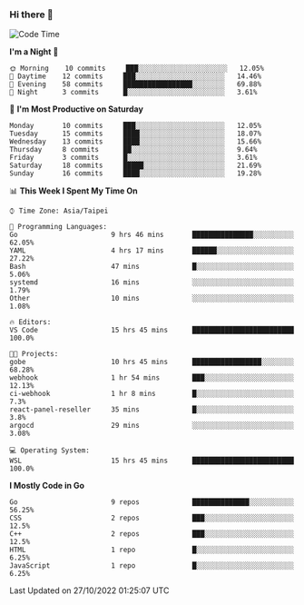 ### Hi there 👋

<!--START_SECTION:waka-->
![Code Time](http://img.shields.io/badge/Code%20Time-546%20hrs%2021%20mins-blue)

**I'm a Night 🦉** 

```text
🌞 Morning    10 commits     ███░░░░░░░░░░░░░░░░░░░░░░   12.05% 
🌆 Daytime    12 commits     ███░░░░░░░░░░░░░░░░░░░░░░   14.46% 
🌃 Evening    58 commits     █████████████████░░░░░░░░   69.88% 
🌙 Night      3 commits      █░░░░░░░░░░░░░░░░░░░░░░░░   3.61%

```
📅 **I'm Most Productive on Saturday** 

```text
Monday       10 commits     ███░░░░░░░░░░░░░░░░░░░░░░   12.05% 
Tuesday      15 commits     ████░░░░░░░░░░░░░░░░░░░░░   18.07% 
Wednesday    13 commits     ████░░░░░░░░░░░░░░░░░░░░░   15.66% 
Thursday     8 commits      ██░░░░░░░░░░░░░░░░░░░░░░░   9.64% 
Friday       3 commits      █░░░░░░░░░░░░░░░░░░░░░░░░   3.61% 
Saturday     18 commits     █████░░░░░░░░░░░░░░░░░░░░   21.69% 
Sunday       16 commits     ████░░░░░░░░░░░░░░░░░░░░░   19.28%

```


📊 **This Week I Spent My Time On** 

```text
⌚︎ Time Zone: Asia/Taipei

💬 Programming Languages: 
Go                       9 hrs 46 mins       ███████████████░░░░░░░░░░   62.05% 
YAML                     4 hrs 17 mins       ██████░░░░░░░░░░░░░░░░░░░   27.22% 
Bash                     47 mins             █░░░░░░░░░░░░░░░░░░░░░░░░   5.06% 
systemd                  16 mins             ░░░░░░░░░░░░░░░░░░░░░░░░░   1.79% 
Other                    10 mins             ░░░░░░░░░░░░░░░░░░░░░░░░░   1.08%

🔥 Editors: 
VS Code                  15 hrs 45 mins      █████████████████████████   100.0%

🐱‍💻 Projects: 
gobe                     10 hrs 45 mins      █████████████████░░░░░░░░   68.28% 
webhook                  1 hr 54 mins        ███░░░░░░░░░░░░░░░░░░░░░░   12.13% 
ci-webhook               1 hr 8 mins         █░░░░░░░░░░░░░░░░░░░░░░░░   7.3% 
react-panel-reseller     35 mins             █░░░░░░░░░░░░░░░░░░░░░░░░   3.8% 
argocd                   29 mins             ░░░░░░░░░░░░░░░░░░░░░░░░░   3.08%

💻 Operating System: 
WSL                      15 hrs 45 mins      █████████████████████████   100.0%

```

**I Mostly Code in Go** 

```text
Go                       9 repos             ██████████████░░░░░░░░░░░   56.25% 
CSS                      2 repos             ███░░░░░░░░░░░░░░░░░░░░░░   12.5% 
C++                      2 repos             ███░░░░░░░░░░░░░░░░░░░░░░   12.5% 
HTML                     1 repo              █░░░░░░░░░░░░░░░░░░░░░░░░   6.25% 
JavaScript               1 repo              █░░░░░░░░░░░░░░░░░░░░░░░░   6.25%

```



 Last Updated on 27/10/2022 01:25:07 UTC
<!--END_SECTION:waka-->

<!--
**omegaatt36/omegaatt36** is a ✨ _special_ ✨ repository because its `README.md` (this file) appears on your GitHub profile.

Here are some ideas to get you started:

- 🔭 I’m currently working on ...
- 🌱 I’m currently learning ...
- 👯 I’m looking to collaborate on ...
- 🤔 I’m looking for help with ...
- 💬 Ask me about ...
- 📫 How to reach me: ...
- 😄 Pronouns: ...
- ⚡ Fun fact: ...
-->
